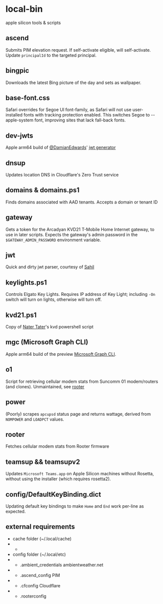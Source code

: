 # local-bin

apple silicon tools & scripts

## ascend
Submits PIM elevation request. If self-activate eligible, will self-activate. Update `principalId` to the targeted principal.

## bingpic
Downloads the latest Bing picture of the day and sets as wallpaper.

## base-font.css
Safari overrides for Segoe UI font-family, as Safari will not use user-installed fonts with tracking protection enabled. This switches Segoe to --apple-system font, improving sites that lack fall-back fonts.

## dev-jwts
Apple arm64 build of [@DamianEdwards](https://github.com/DamianEdwards)' [jwt generator](https://github.com/DamianEdwards/AspNetCoreDevJwts)

## dnsup
Updates location DNS in Cloudflare's Zero Trust service

## domains & domains.ps1
Finds domains associated with AAD tenants. Accepts a domain or tenant ID

## gateway
Gets a token for the Arcadyan KVD21 T-Mobile Home Internet gateway, to use in later scripts. Expects the gateway's admin password in the `$GATEWAY_ADMIN_PASSWORD` environment variable.

## jwt
Quick and dirty jwt parser, courtesy of [Sahil](https://winsmarts.com/decode-jwt-token-on-terminal-d005ba6c5aa1) 

## keylights.ps1
Controls Elgato Key Lights. Requires IP address of Key Light; including `-On` switch will turn on lights, otherwise will turn off.

## kvd21.ps1
Copy of [Nater Tater](https://www.youtube.com/@NaterTater)'s kvd powershell script

## mgc (Microsoft Graph CLI)
Apple arm64 build of the preview [Microsoft Graph CLI](https://github.com/microsoftgraph/msgraph-cli).

## o1
Script for retrieving cellular modem stats from Suncomm 01 modem/routers (and clones). Unmaintained, see [rooter](rooter)

## power
(Poorly) scrapes `apcupsd` status page and returns wattage, derived from `NOMPOWER` and `LOADPCT` values. 

## rooter
Fetches cellular modem stats from Rooter firmware

## teamsup && teamsupv2
Updates `Microsoft Teams.app` on Apple Silicon machines without Rosetta, without using the installer (which requires rosetta2).

## config/DefaultKeyBinding.dict
Updating default key bindings to make `Home` and `End` work per-line as expected.

## external requirements
- cache folder (~/.local/cache)
- - 
- config folder (~/.local/etc)
- - .ambient_credentials ambientweather.net
- - .ascend_config PIM
- - .cfconfig Cloudflare
- - .rooterconfig